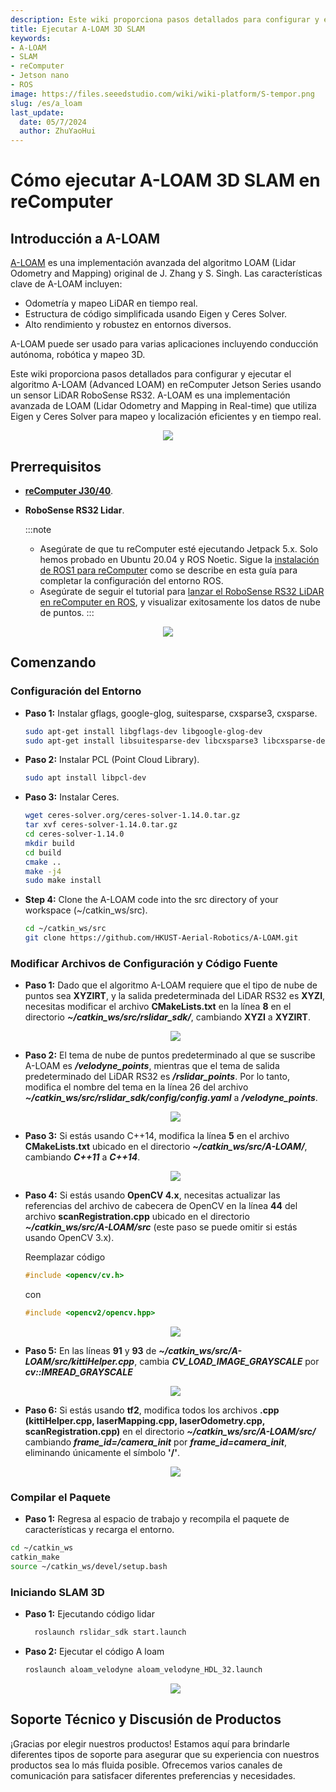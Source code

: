 ```yaml
---
description: Este wiki proporciona pasos detallados para configurar y ejecutar el algoritmo A-LOAM en reComputer Jetson usando un sensor LiDAR RoboSense RS32.
title: Ejecutar A-LOAM 3D SLAM
keywords:
- A-LOAM
- SLAM
- reComputer
- Jetson nano
- ROS
image: https://files.seeedstudio.com/wiki/wiki-platform/S-tempor.png
slug: /es/a_loam
last_update:
  date: 05/7/2024
  author: ZhuYaoHui
---
```

# Cómo ejecutar A-LOAM 3D SLAM en reComputer

## Introducción a A-LOAM

[A-LOAM](https://github.com/HKUST-Aerial-Robotics/A-LOAM/tree/devel) es una implementación avanzada del algoritmo LOAM (Lidar Odometry and Mapping) original de J. Zhang y S. Singh. Las características clave de A-LOAM incluyen:
- Odometría y mapeo LiDAR en tiempo real.
- Estructura de código simplificada usando Eigen y Ceres Solver.
- Alto rendimiento y robustez en entornos diversos.

A-LOAM puede ser usado para varias aplicaciones incluyendo conducción autónoma, robótica y mapeo 3D.

Este wiki proporciona pasos detallados para configurar y ejecutar el algoritmo A-LOAM (Advanced LOAM) en reComputer Jetson Series usando un sensor LiDAR RoboSense RS32. A-LOAM es una implementación avanzada de LOAM (Lidar Odometry and Mapping in Real-time) que utiliza Eigen y Ceres Solver para mapeo y localización eficientes y en tiempo real.
  <div align="center">
      <img width={800} 
      src="https://files.seeedstudio.com/wiki/robotics/software/aloam/fig0.gif" />
  </div>

## Prerrequisitos
- __[reComputer J30/40](https://www.seeedstudio.com/reComputer-J4012-p-5586.html)__.

- __RoboSense RS32 Lidar__.

  :::note
    - Asegúrate de que tu reComputer esté ejecutando Jetpack 5.x. Solo hemos probado en Ubuntu 20.04 y ROS Noetic. Sigue la [instalación de ROS1 para reComputer](/es/installing_ros1) como se describe en esta guía para completar la configuración del entorno ROS.
    - Asegúrate de seguir el tutorial para [lanzar el RoboSense RS32 LiDAR en reComputer en ROS](/es/robosense_lidar), y visualizar exitosamente los datos de nube de puntos.
  :::

<div align="center">
    <img width={700} 
     src="https://files.seeedstudio.com/wiki/reComputer-Jetson/A608/recomputerj4012.jpg" />
</div>

## Comenzando

### Configuración del Entorno
 - **Paso 1:** Instalar gflags, google-glog, suitesparse, cxsparse3, cxsparse.
    ```bash
    sudo apt-get install libgflags-dev libgoogle-glog-dev
    sudo apt-get install libsuitesparse-dev libcxsparse3 libcxsparse-dev
    ```
- **Paso 2:** Instalar PCL (Point Cloud Library).
  ```bash
  sudo apt install libpcl-dev
  ```

- **Paso 3:** Instalar Ceres.
  ```bash
  wget ceres-solver.org/ceres-solver-1.14.0.tar.gz
  tar xvf ceres-solver-1.14.0.tar.gz
  cd ceres-solver-1.14.0
  mkdir build
  cd build
  cmake ..
  make -j4 
  sudo make install
  ```

- **Step 4:** Clone the A-LOAM code into the src directory of your workspace (~/catkin_ws/src).
  ```bash
  cd ~/catkin_ws/src
  git clone https://github.com/HKUST-Aerial-Robotics/A-LOAM.git
  ```

### Modificar Archivos de Configuración y Código Fuente

- **Paso 1:** Dado que el algoritmo A-LOAM requiere que el tipo de nube de puntos sea **XYZIRT**, y la salida predeterminada del LiDAR RS32 es **XYZI**, necesitas modificar el archivo **CMakeLists.txt** en la línea **8** en el directorio **_~/catkin_ws/src/rslidar_sdk/_**, cambiando **XYZI** a **XYZIRT**.
  <div align="center">
      <img width={400} 
      src="https://files.seeedstudio.com/wiki/robotics/software/aloam/fig1.png" />
  </div>

- **Paso 2:** El tema de nube de puntos predeterminado al que se suscribe A-LOAM es **_/velodyne_points_**, mientras que el tema de salida predeterminado del LiDAR RS32 es **_/rslidar_points_**. Por lo tanto, modifica el nombre del tema en la línea 26 del archivo **_~/catkin_ws/src/rslidar_sdk/config/config.yaml_** a **_/velodyne_points_**.
  <div align="center">
      <img width={400} 
      src="https://files.seeedstudio.com/wiki/robotics/software/aloam/fig2.png" />
  </div>

- **Paso 3:** Si estás usando C++14, modifica la línea **5** en el archivo **CMakeLists.txt** ubicado en el directorio **_~/catkin_ws/src/A-LOAM/_**, cambiando **_C++11_** a **_C++14_**.
  <div align="center">
      <img width={400} 
      src="https://files.seeedstudio.com/wiki/robotics/software/aloam/fig3.png" />
  </div>

- **Paso 4:** Si estás usando **OpenCV 4.x**, necesitas actualizar las referencias del archivo de cabecera de OpenCV en la línea **44** del archivo **scanRegistration.cpp** ubicado en el directorio **_~/catkin_ws/src/A-LOAM/src_** (este paso se puede omitir si estás usando OpenCV 3.x).

  Reemplazar código
  ```c++
  #include <opencv/cv.h>
  ```

  
  con
  ```c++
  #include <opencv2/opencv.hpp>
  ```

  <div align="center">
      <img width={400} 
      src="https://files.seeedstudio.com/wiki/robotics/software/aloam/fig4.png" />
  </div>

- **Paso 5:** En las líneas **91** y **93** de **_~/catkin_ws/src/A-LOAM/src/kittiHelper.cpp_**, cambia **_CV_LOAD_IMAGE_GRAYSCALE_** por **_cv::IMREAD_GRAYSCALE_**
  <div align="center">
      <img width={400} 
      src="https://files.seeedstudio.com/wiki/robotics/software/aloam/fig5.png" />
  </div>

- **Paso 6:** Si estás usando **tf2**, modifica todos los archivos **.cpp** **(kittiHelper.cpp, laserMapping.cpp, laserOdometry.cpp, scanRegistration.cpp)** en el directorio **_~/catkin_ws/src/A-LOAM/src/_** cambiando **_frame_id=/camera_init_** por **_frame_id=camera_init_**, eliminando únicamente el símbolo **'/'**.
  <div align="center">
      <img width={400} 
      src="https://files.seeedstudio.com/wiki/robotics/software/aloam/fig6.png" />
  </div>

### Compilar el Paquete

-  **Paso 1:** Regresa al espacio de trabajo y recompila el paquete de características y recarga el entorno.
  ```bash
  cd ~/catkin_ws
  catkin_make
  source ~/catkin_ws/devel/setup.bash
  ```

### Iniciando SLAM 3D
- **Paso 1:** Ejecutando código lidar
  ```bash
    roslaunch rslidar_sdk start.launch
  ```

- **Paso 2:** Ejecutar el código A loam
  ```bash
  roslaunch aloam_velodyne aloam_velodyne_HDL_32.launch
  ```

  <div align="center">
      <img width={800} 
      src="https://files.seeedstudio.com/wiki/robotics/software/aloam/fig7.png" />
  </div>


## Soporte Técnico y Discusión de Productos

¡Gracias por elegir nuestros productos! Estamos aquí para brindarle diferentes tipos de soporte para asegurar que su experiencia con nuestros productos sea lo más fluida posible. Ofrecemos varios canales de comunicación para satisfacer diferentes preferencias y necesidades.

<div class="button_tech_support_container">
<a href="https://forum.seeedstudio.com/" class="button_forum"></a> 
<a href="https://www.seeedstudio.com/contacts" class="button_email"></a>
</div>

<div class="button_tech_support_container">
<a href="https://discord.gg/eWkprNDMU7" class="button_discord"></a> 
<a href="https://github.com/Seeed-Studio/wiki-documents/discussions/69" class="button_discussion"></a>
</div>